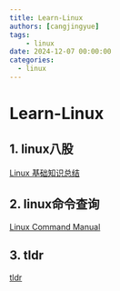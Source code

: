 ```yaml
---
title: Learn-Linux
authors: [cangjingyue]
tags: 
    - linux
date: 2024-12-07 00:00:00
categories:
  - linux
---
```


# Learn-Linux

## **1. linux八股**

[Linux 基础知识总结](https://javaguide.cn/cs-basics/operating-system/linux-intro.html#linux-%E6%96%87%E4%BB%B6%E7%B1%BB%E5%9E%8B)

## **2. linux命令查询**

[Linux Command Manual](https://wangchujiang.com/linux-command/)

## **3. tldr**

[tldr](https://tldr.inbrowser.app/pages/common/ls)
